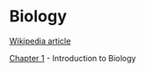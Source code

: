 # Biology
[Wikipedia article](https://en.wikipedia.org/wiki/Biology)

[Chapter 1](/biology/c1-introduction.md) - Introduction to Biology
